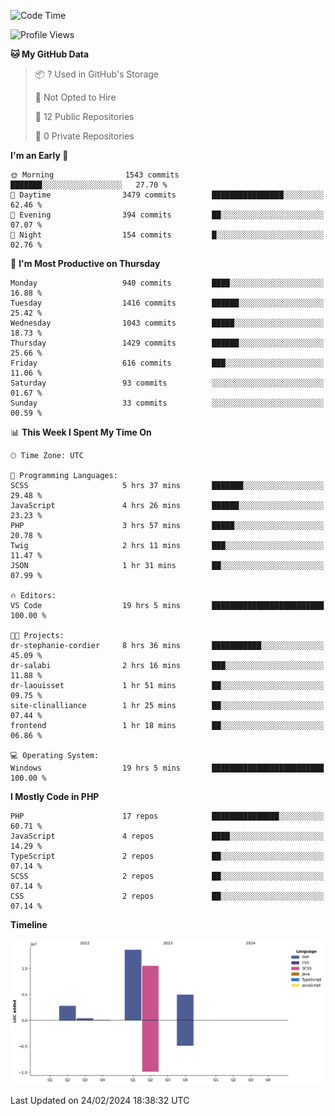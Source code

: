 <!--START_SECTION:waka-->
![Code Time](http://img.shields.io/badge/Code%20Time-1%2C517%20hrs%2042%20mins-blue)

![Profile Views](http://img.shields.io/badge/Profile%20Views-0-blue)

**🐱 My GitHub Data** 

> 📦 ? Used in GitHub's Storage 
 > 
> 🚫 Not Opted to Hire
 > 
> 📜 12 Public Repositories 
 > 
> 🔑 0 Private Repositories 
 > 
**I'm an Early 🐤** 

```text
🌞 Morning                1543 commits        ███████░░░░░░░░░░░░░░░░░░   27.70 % 
🌆 Daytime                3479 commits        ████████████████░░░░░░░░░   62.46 % 
🌃 Evening                394 commits         ██░░░░░░░░░░░░░░░░░░░░░░░   07.07 % 
🌙 Night                  154 commits         █░░░░░░░░░░░░░░░░░░░░░░░░   02.76 % 
```
📅 **I'm Most Productive on Thursday** 

```text
Monday                   940 commits         ████░░░░░░░░░░░░░░░░░░░░░   16.88 % 
Tuesday                  1416 commits        ██████░░░░░░░░░░░░░░░░░░░   25.42 % 
Wednesday                1043 commits        █████░░░░░░░░░░░░░░░░░░░░   18.73 % 
Thursday                 1429 commits        ██████░░░░░░░░░░░░░░░░░░░   25.66 % 
Friday                   616 commits         ███░░░░░░░░░░░░░░░░░░░░░░   11.06 % 
Saturday                 93 commits          ░░░░░░░░░░░░░░░░░░░░░░░░░   01.67 % 
Sunday                   33 commits          ░░░░░░░░░░░░░░░░░░░░░░░░░   00.59 % 
```


📊 **This Week I Spent My Time On** 

```text
🕑︎ Time Zone: UTC

💬 Programming Languages: 
SCSS                     5 hrs 37 mins       ███████░░░░░░░░░░░░░░░░░░   29.48 % 
JavaScript               4 hrs 26 mins       ██████░░░░░░░░░░░░░░░░░░░   23.23 % 
PHP                      3 hrs 57 mins       █████░░░░░░░░░░░░░░░░░░░░   20.78 % 
Twig                     2 hrs 11 mins       ███░░░░░░░░░░░░░░░░░░░░░░   11.47 % 
JSON                     1 hr 31 mins        ██░░░░░░░░░░░░░░░░░░░░░░░   07.99 % 

🔥 Editors: 
VS Code                  19 hrs 5 mins       █████████████████████████   100.00 % 

🐱‍💻 Projects: 
dr-stephanie-cordier     8 hrs 36 mins       ███████████░░░░░░░░░░░░░░   45.09 % 
dr-salabi                2 hrs 16 mins       ███░░░░░░░░░░░░░░░░░░░░░░   11.88 % 
dr-laouisset             1 hr 51 mins        ██░░░░░░░░░░░░░░░░░░░░░░░   09.75 % 
site-clinalliance        1 hr 25 mins        ██░░░░░░░░░░░░░░░░░░░░░░░   07.44 % 
frontend                 1 hr 18 mins        ██░░░░░░░░░░░░░░░░░░░░░░░   06.86 % 

💻 Operating System: 
Windows                  19 hrs 5 mins       █████████████████████████   100.00 % 
```

**I Mostly Code in PHP** 

```text
PHP                      17 repos            ███████████████░░░░░░░░░░   60.71 % 
JavaScript               4 repos             ████░░░░░░░░░░░░░░░░░░░░░   14.29 % 
TypeScript               2 repos             ██░░░░░░░░░░░░░░░░░░░░░░░   07.14 % 
SCSS                     2 repos             ██░░░░░░░░░░░░░░░░░░░░░░░   07.14 % 
CSS                      2 repos             ██░░░░░░░░░░░░░░░░░░░░░░░   07.14 % 
```



**Timeline**

![Lines of Code chart](https://raw.githubusercontent.com/tahar-elgunaoui/tahar-elgunaoui/main/assets/bar_graph.png)


 Last Updated on 24/02/2024 18:38:32 UTC
<!--END_SECTION:waka-->
